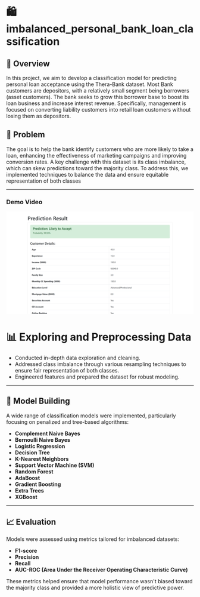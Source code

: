 # 🛍️ imbalanced_personal_bank_loan_classification

## 📌 Overview


In this project, we aim to develop a classification model for predicting personal loan acceptance using the Thera-Bank dataset. Most Bank customers are depositors, with a relatively small segment being borrowers (asset customers). The bank seeks to grow this borrower base to boost its loan business and increase interest revenue. Specifically, management is focused on converting liability customers into retail loan customers without losing them as depositors.

## 🚀 Problem

The goal is to help the bank identify customers who are more likely to take a loan, enhancing the effectiveness of marketing campaigns and improving conversion rates. A key challenge with this dataset is its class imbalance, which can skew predictions toward the majority class. To address this, we implemented techniques to balance the data and ensure equitable representation of both classes  

---

### Demo Video

[![Watch the demo video](image.png)](https://www.youtube.com/watch?v=U1IqMM5a2Jc)

# 📊 Exploring and Preprocessing Data

- Conducted in-depth data exploration and cleaning.
- Addressed class imbalance through various resampling techniques to ensure fair representation of both classes.
- Engineered features and prepared the dataset for robust modeling.

---

## 🤖 Model Building

A wide range of classification models were implemented, particularly focusing on penalized and tree-based algorithms:

- **Complement Naive Bayes**
- **Bernoulli Naive Bayes**
- **Logistic Regression**
- **Decision Tree**
- **K-Nearest Neighbors**
- **Support Vector Machine (SVM)**
- **Random Forest**
- **AdaBoost**
- **Gradient Boosting**
- **Extra Trees**
- **XGBoost**

---

## 📈 Evaluation

Models were assessed using metrics tailored for imbalanced datasets:

- **F1-score**
- **Precision**
- **Recall**
- **AUC-ROC (Area Under the Receiver Operating Characteristic Curve)**

These metrics helped ensure that model performance wasn't biased toward the majority class and provided a more holistic view of predictive power.
